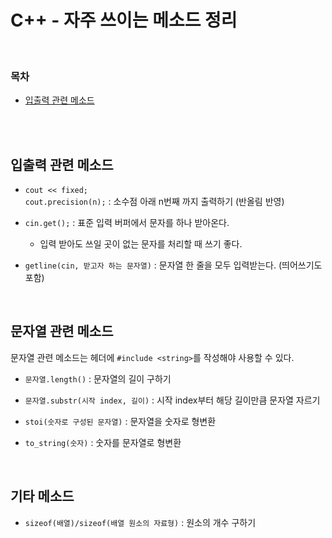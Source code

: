 # C++ - 자주 쓰이는 메소드 정리

<br/>

### 목차

- <a href="">입출력 관련 메소드</a>
<!-- - <a href=""></a> -->

<br/><br/>

## 입출력 관련 메소드

- <code>cout << fixed;</code>  
  <code>cout.precision(n);</code> : 소수점 아래 n번째 까지 출력하기 (반올림 반영)

- <code>cin.get();</code> : 표준 입력 버퍼에서 문자를 하나 받아온다.

  - 입력 받아도 쓰일 곳이 없는 문자를 처리할 때 쓰기 좋다.

- <code>getline(cin, 받고자 하는 문자열)</code> : 문자열 한 줄을 모두 입력받는다. (띄어쓰기도 포함)

<br/>

## 문자열 관련 메소드

문자열 관련 메소드는 헤더에 <code>#include \<string></code>를 작성해야 사용할 수 있다.

- <code>문자열.length()</code> : 문자열의 길이 구하기

- <code>문자열.substr(시작 index, 길이)</code> : 시작 index부터 해당 길이만큼 문자열 자르기

- <code>stoi(숫자로 구성된 문자열)</code> : 문자열을 숫자로 형변환

- <code>to_string(숫자)</code> : 숫자를 문자열로 형변환

<br/>

## 기타 메소드

- <code>sizeof(배열)/sizeof(배열 원소의 자료형)</code> : 원소의 개수 구하기
